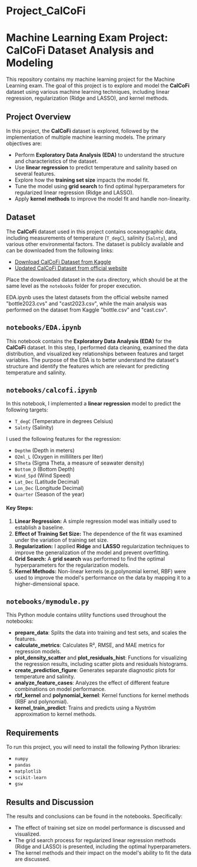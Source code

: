 # Project_CalCoFi

# Machine Learning Exam Project: CalCoFi Dataset Analysis and Modeling

This repository contains my machine learning project for the Machine Learning exam. The goal of this project is to explore and model the **CalCoFi** dataset using various machine learning techniques, including linear regression, regularization (Ridge and LASSO), and kernel methods.

## Project Overview

In this project, the **CalCoFi** dataset is explored, followed by the implementation of multiple machine learning models. The primary objectives are:
- Perform **Exploratory Data Analysis (EDA)** to understand the structure and characteristics of the dataset.
- Use **linear regression** to predict temperature and salinity based on several features.
- Explore how the **training set size** impacts the model fit.
- Tune the model using **grid search** to find optimal hyperparameters for regularized linear regression (Ridge and LASSO).
- Apply **kernel methods** to improve the model fit and handle non-linearity.
## Dataset

The **CalCoFi** dataset used in this project contains oceanographic data, including measurements of temperature (`T_degC`), salinity (`Salnty`), and various other environmental factors. The dataset is publicly available and can be downloaded from the following links:

- [Download CalCoFi Dataset from Kaggle](https://www.kaggle.com/datasets/sohier/calcofi)
- [Updated CalCoFi Dataset from official website](https://calcofi.org/data/oceanographic-data/bottle-database/)

Place the downloaded dataset in the `data` directory, which should be at the same level as the `notebooks` folder for proper execution.

EDA.ipynb uses the latest datasets from the official website named "bottle2023.cvs" and "cast2023.csv", while the main analysis was performed on the dataset from Kaggle "bottle.csv" and "cast.csv".

## `notebooks/EDA.ipynb`
This notebook contains the **Exploratory Data Analysis (EDA)** for the **CalCoFi** dataset. In this step, I performed data cleaning, examined the data distribution, and visualized key relationships between features and target variables. The purpose of the EDA is to better understand the dataset's structure and identify the features which are relevant for predicting temperature and salinity.

## `notebooks/calcofi.ipynb`
In this notebook, I implemented a **linear regression** model to predict the following targets:
- `T_degC` (Temperature in degrees Celsius)
- `Salnty` (Salinity)

I used the following features for the regression:
- `Depthm` (Depth in meters)
- `O2ml_L` (Oxygen in milliliters per liter)
- `STheta` (Sigma Theta, a measure of seawater density)
- `Bottom_D` (Bottom Depth)
- `Wind_Spd` (Wind Speed)
- `Lat_Dec` (Latitude Decimal)
- `Lon_Dec` (Longitude Decimal)
- `Quarter` (Season of the year)

#### Key Steps:
1. **Linear Regression:** A simple regression model was initially used to establish a baseline.
2. **Effect of Training Set Size:** The dependence of the fit was examined under the variation of training set size.
3. **Regularization:** I applied **Ridge** and **LASSO** regularization techniques to improve the generalization of the model and prevent overfitting.
4. **Grid Search:** A **grid search** was performed to find the optimal hyperparameters for the regularization models.
5. **Kernel Methods:** Non-linear kernels (e.g.polynomial kernel, RBF) were used to improve the model's performance on the data by mapping it to a higher-dimensional space.
   
## `notebooks/mymodule.py`
This Python module contains utility functions used throughout the notebooks:
- **prepare_data**: Splits the data into training and test sets, and scales the features.
- **calculate_metrics**: Calculates R², RMSE, and MAE metrics for regression models.
- **plot_density_scatter** and **plot_residuals_hist**: Functions for visualizing the regression results, including scatter plots and residuals histograms.
- **create_prediction_figure**: Generates separate diagnostic plots for temperature and salinity.
- **analyze_feature_cases**: Analyzes the effect of different feature combinations on model performance.
- **rbf_kernel** and **polynomial_kernel**: Kernel functions for kernel methods (RBF and polynomial).
- **kernel_train_predict**: Trains and predicts using a Nyström approximation to kernel methods.

## Requirements

To run this project, you will need to install the following Python libraries:
- `numpy`
- `pandas`
- `matplotlib`
- `scikit-learn`
- `gsw`
## Results and Discussion

The results and conclusions can be found in the notebooks. Specifically:
- The effect of training set size on model performance is discussed and visualized.
- The grid search process for regularized linear regression methods (Ridge and LASSO) is presented, including the optimal hyperparameters.
- The kernel methods and their impact on the model's ability to fit the data are discussed.

